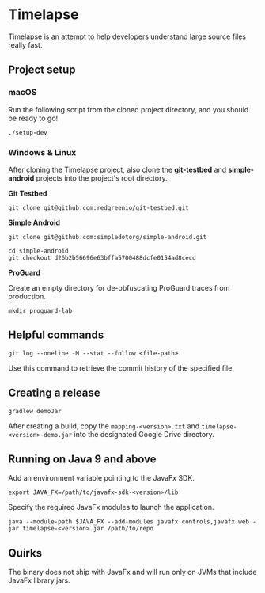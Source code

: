 # Timelapse

Timelapse is an attempt to help developers understand large source files really fast.

## Project setup

### macOS

Run the following script from the cloned project directory, and you should be ready to go!

```shell script
./setup-dev
```

### Windows & Linux

After cloning the Timelapse project, also clone the **git-testbed** and **simple-android** projects into the project's
root directory.

**Git Testbed**

```shell script
git clone git@github.com:redgreenio/git-testbed.git
```

**Simple Android**

```shell script
git clone git@github.com:simpledotorg/simple-android.git
```

```shell script
cd simple-android
git checkout d26b2b56696e63bffa5700488dcfe0154ad8cecd
```

**ProGuard**

Create an empty directory for de-obfuscating ProGuard traces from production.

```shell script
mkdir proguard-lab
```

## Helpful commands

```shell script
git log --oneline -M --stat --follow <file-path>
```

Use this command to retrieve the commit history of the specified file.

## Creating a release

```shell script
gradlew demoJar
```

After creating a build, copy the `mapping-<version>.txt` and `timelapse-<version>-demo.jar` into the designated Google
Drive directory.

## Running on Java 9 and above

Add an environment variable pointing to the JavaFx SDK.

```shell script
export JAVA_FX=/path/to/javafx-sdk-<version>/lib
```

Specify the required JavaFx modules to launch the application.

```shell script
java --module-path $JAVA_FX --add-modules javafx.controls,javafx.web -jar timelapse-<version>.jar /path/to/repo
```

## Quirks

The binary does not ship with JavaFx and will run only on JVMs that include JavaFx library jars.
